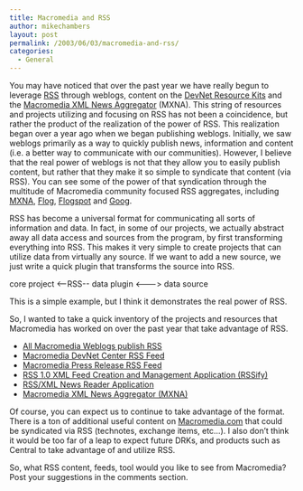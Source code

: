 ```yaml
---
title: Macromedia and RSS
author: mikechambers
layout: post
permalink: /2003/06/03/macromedia-and-rss/
categories:
  - General
---
```



You may have noticed that over the past year we have really begun to leverage [RSS][1] through weblogs, content on the [DevNet Resource Kits][2] and the [Macromedia XML News Aggregator][3] (MXNA). This string of resources and projects utilizing and focusing on RSS has not been a coincidence, but rather the product of the realization of the power of RSS. This realization began over a year ago when we began publishing weblogs. Initially, we saw weblogs primarily as a way to quickly publish news, information and content (i.e. a better way to communicate with our communities). However, I believe that the real power of weblogs is not that they allow you to easily publish content, but rather that they make it so simple to syndicate that content (via RSS). You can see some of the power of that syndication through the multitude of Macromedia community focused RSS aggregates, including [MXNA][3], [Flog][4], [Flogspot][5] and [Goog][6].

RSS has become a universal format for communicating all sorts of information and data. In fact, in some of our projects, we actually abstract away all data access and sources from the program, by first transforming everything into RSS. This makes it very simple to create projects that can utilize data from virtually any source. If we want to add a new source, we just write a quick plugin that transforms the source into RSS.

core project <--RSS-- data plugin <\---> data source

This is a simple example, but I think it demonstrates the real power of RSS. 

So, I wanted to take a quick inventory of the projects and resources that Macromedia has worked on over the past year that take advantage of RSS.

*   [All Macromedia Weblogs publish RSS][7]
*   [Macromedia DevNet Center RSS Feed][8]
*   [Macromedia Press Release RSS Feed][9]
*   [RSS 1.0 XML Feed Creation and Management Application (RSSify)][10]
*   [RSS/XML News Reader Application][11]
*   [Macromedia XML News Aggregator (MXNA)][3]

Of course, you can expect us to continue to take advantage of the format. There is a ton of additional useful content on [Macromedia.com][12] that could be syndicated via RSS (technotes, exchange items, etc&#8230;). I also don&#8217;t think it would be too far of a leap to expect future DRKs, and products such as Central to take advantage of and utilize RSS.

So, what RSS content, feeds, tool would you like to see from Macromedia? Post your suggestions in the comments section.

 [1]: http://www.google.com/search?q=rss
 [2]: http://www.macromedia.com/software/drk/productinfo/product_overview/volume3/
 [3]: http://www.macromedia.com/go/weblogs
 [4]: http://thedevilneversleeps.com/flog/
 [5]: http://www.flogspot.com/index.php
 [6]: http://www.fullasagoog.com/
 [7]: http://www.markme.com/mxna/bloglist.cfm#Macromedia
 [8]: http://www.macromedia.com/devnet/articles/xml_resource_feed.html
 [9]: http://www.macromedia.com/go/news_rss
 [10]: http://www.macromedia.com/software/drk/productinfo/product_overview/volume3/sample_apps.html
 [11]: http://www.macromedia.com/software/drk/productinfo/product_overview/volume3/sample_apps.html#newsreader
 [12]: http://www.macromedia.com